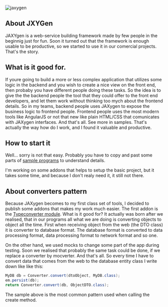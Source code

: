![jaxygen](https://raw.githubusercontent.com/vicctor/jaxygen/master/jaxygen.png)

## About JXYGen
JAXYgen is a web-service building framework made by few people in the beginnig just for fun. Soon it turned out that the framework is enough usable to be productive, so we started to use it in our comercial projects. That's the story.

## What is it good for.
If youre going to build a more or less complex application that utilizes some logic in the backend and you wish to create a nice view on the front end, then probaby you have different people doing these tasks. So the idea is to give the the backend people the tool that they could offer to the front end developers, and let them work without thinking too mych about the frontend details. So in my teams, backend people uses JAXygen to expose the business logic to frontend people. Frontend people uses the most modern tools like AngularJS or not that new like plain HTML/CSS that comunicates with JAXygen interfaces. And that's all. See more in samples.
That's actually the way how do I work, and I found it valuable and productive.

## How to start it
Well... sorry is not that easy. Probably you have to copy and past some parts of [sample programs](https://github.com/vicctor/jaxygen/tree/master/jaxygen-api-sample) to understand details. 

I'm working on some addons that helps to setup the basic project, but it takes some time, and because I don't realy need it, it still not there.

## About converters pattern
Because JAXygen becomes to my first class set of tools, I decided to publish some addons that makes my work much easier. The first addon is the [Typeconverter module](https://github.com/vicctor/jaxygen/tree/master/jaxygen-typeconverter).
What is it good for?
It actually was born after we realised, that in our programs all what we are doing is converting objects to object all the time. First when receiving object from the web (the DTO class) it is converter to database format. The database format is converted to data processing format, data processing format to network format and so one.

On the other hand, we used mocks to change some part of the app during testing. Soon we realised that probably the same task could be done, if we replace a converter by mocverter. And that's all.
So every time I have to convert data that comes from the web to the database entity class I write down like like this:

```java
MyDB db = Converter.convert(dtoObject, MyDB.class);
em.persist(db);
return Converter.convert(db, ObjectDTO.class);
```

The sample above is the most common pattern used when calling the create method.

